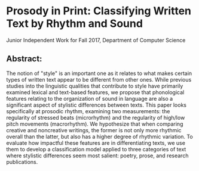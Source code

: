 # Prosody in Print: Classifying Written Text by Rhythm and Sound
Junior Independent Work for Fall 2017, Department of Computer Science

## Abstract:
The notion of "style" is an important one as it relates to what makes certain types of written text appear to be different from other ones. While previous studies into the linguistic qualities that contribute to style have primarily examined lexical and text-based features, we propose that phonological features relating to the organization of sound in language are also a significant aspect of stylistic differences between texts. This paper looks specifically at prosodic rhythm, examining two measurements: the regularity of stressed beats (microrhythm) and the regularity of high/low pitch movements (macrorhythm). We hypothesize that when comparing creative and noncreative writings, the former is not only more rhythmic overall than the latter, but also has a higher degree of rhythmic variation. To evaluate how impactful these features are in differentiating texts, we use them to develop a classification model applied to three categories of text where stylistic differences seem most salient: poetry, prose, and research publications.
